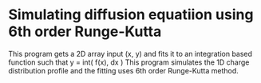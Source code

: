 # Simulating diffusion equatiion using 6th order Runge-Kutta
This program gets a 2D array input (x, y) and fits it to an integration based function such that y = int( f(x), dx )
This program simulates the 1D charge distribution profile and the fitting uses 6th order Runge-Kutta method.
